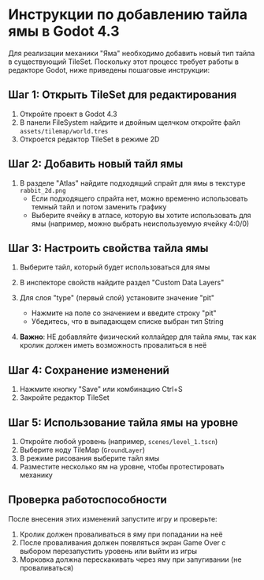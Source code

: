 # Инструкции по добавлению тайла ямы в Godot 4.3

Для реализации механики "Яма" необходимо добавить новый тип тайла в существующий TileSet. Поскольку этот процесс требует работы в редакторе Godot, ниже приведены пошаговые инструкции:

## Шаг 1: Открыть TileSet для редактирования

1. Откройте проект в Godot 4.3
2. В панели FileSystem найдите и двойным щелчком откройте файл `assets/tilemap/world.tres`
3. Откроется редактор TileSet в режиме 2D

## Шаг 2: Добавить новый тайл ямы

1. В разделе "Atlas" найдите подходящий спрайт для ямы в текстуре `rabbit_2d.png`
   - Если подходящего спрайта нет, можно временно использовать темный тайл и потом заменить графику
   - Выберите ячейку в атласе, которую вы хотите использовать для ямы (например, можно выбрать неиспользуемую ячейку 4:0/0)

## Шаг 3: Настроить свойства тайла ямы

1. Выберите тайл, который будет использоваться для ямы
2. В инспекторе свойств найдите раздел "Custom Data Layers"
3. Для слоя "type" (первый слой) установите значение "pit"
   - Нажмите на поле со значением и введите строку "pit"
   - Убедитесь, что в выпадающем списке выбран тип String

4. **Важно**: НЕ добавляйте физический коллайдер для тайла ямы, так как кролик должен иметь возможность провалиться в неё

## Шаг 4: Сохранение изменений

1. Нажмите кнопку "Save" или комбинацию Ctrl+S
2. Закройте редактор TileSet

## Шаг 5: Использование тайла ямы на уровне

1. Откройте любой уровень (например, `scenes/level_1.tscn`)
2. Выберите ноду TileMap (`GroundLayer`)
3. В режиме рисования выберите тайл ямы
4. Разместите несколько ям на уровне, чтобы протестировать механику

## Проверка работоспособности

После внесения этих изменений запустите игру и проверьте:
1. Кролик должен проваливаться в яму при попадании на неё
2. После проваливания должен появляться экран Game Over с выбором перезапустить уровень или выйти из игры
3. Морковка должна перескакивать через яму при запугивании (не проваливаться) 